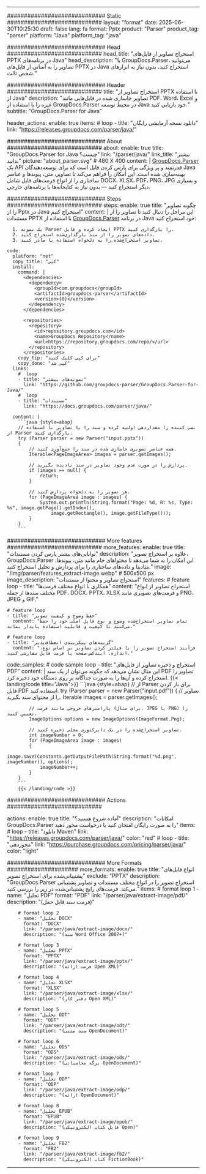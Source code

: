 


---
############################# Static ############################
layout: "format"
date:  2025-06-30T10:25:30
draft: false
lang: fa
format: Pptx
product: "Parser"
product_tag: "parser"
platform: "Java"
platform_tag: "java"

############################# Head ############################
head_title: "استخراج تصاویر از فایل‌های PPTX در برنامه‌های Java"
head_description: "با GroupDocs.Parser، می‌توانید تصاویر را به آسانی از فایل‌های PPTX در Java استخراج کنید، بدون نیاز به ابزارهای شخص ثالث."

############################# Header ############################
title: "استخراج تصاویر از PPTX با استفاده از Java" 
description: "تصاویر جاسازی شده در فایل‌هایی مانند PDF، Word، Excel و غیره را با استفاده از GroupDocs.Parser در محیط توسعه Java خود بازیابی کنید."
subtitle: "GroupDocs.Parser for Java" 

header_actions:
  enable: true
  items:
    #  loop
    - title: "دانلود نسخه آزمایشی رایگان"
      link: "https://releases.groupdocs.com/parser/java/"
      
############################# About ############################
about:
    enable: true
    title: "GroupDocs.Parser for Java چیست؟"
    link: "/parser/java/"
    link_title: "بیشتر بدانید"
    picture: "about_parser.svg" # 480 X 400
    content: |
       [GroupDocs.Parser](/parser/java/) یک API قدرتمند و پر ویژگی برای پارس کردن فایل است که برای توسعه‌دهندگان Java بهینه‌سازی شده است. این امکان را فراهم می‌کند تا تصاویر، متن، پیوندها و عناصر ساختاری را از انواع فرمت‌های فایل شامل DOCX، XLSX، PDF، PNG، JPG و بسیاری دیگر استخراج کنید — بدون نیاز به کتابخانه‌ها یا برنامه‌های خارجی.

############################# Steps ############################
steps:
    enable: true
    title: "چگونه تصاویر را از Pptx در Java استخراج کنیم"
    content: |
      این مراحل را دنبال کنید تا تصاویر را از مستندات PPTX با استفاده از [GroupDocs.Parser](/parser/java/) در برنامه Java خود استخراج کنید:
      
      1. یک نمونه Parser ایجاد کرده و فایل PPTX را بارگذاری کنید.
      2. داده‌های تصویر را از سند بارگذاری‌شده استخراج کنید.
      3. تصاویر استخراج‌شده را به دلخواه استفاده یا صادر کنید.
   
    code:
      platform: "net"
      copy_title: "کپی"
      install:
        command: |
          <dependencies>
            <dependency>
              <groupId>com.groupdocs</groupId>
              <artifactId>groupdocs-parser</artifactId>
              <version>{0}</version>
            </dependency>
          </dependencies>

          <repositories>
            <repository>
              <id>repository.groupdocs.com</id>
              <name>GroupDocs Repository</name>
              <url>https://repository.groupdocs.com/repo/</url>
            </repository>
          </repositories>
        copy_tip: "برای کپی کلیک کنید"
        copy_done: "کپی شد"
      links:
        #  loop
        - title: "نمونه‌های بیشتر"
          link: "https://github.com/groupdocs-parser/GroupDocs.Parser-for-Java/"
        #  loop
        - title: "مستندات"
          link: "https://docs.groupdocs.com/parser/java/"
          
      content: |
        ```java {style=abap}
        // نصب کننده را مقداردهی اولیه کرده و سند را با تصاویر با استفاده از Parser بارگذاری کنید.
        try (Parser parser = new Parser("input.pptx"))
        {
            // همه عناصر تصویری جاسازی شده در سند را جمع‌آوری کنید.
            Iterable<PageImageArea> images = parser.getImages();

            // پردازش را در صورت عدم وجود تصاویر در سند نادیده بگیرید.
            if (images == null) {
                return;
            }

            // هر تصویر را به دلخواه پردازش کنید.
            for (PageImageArea image : images) {
                System.out.println(String.format("Page: %d, R: %s, Type: %s", image.getPage().getIndex(), 
                    image.getRectangle(), image.getFileType()));
            }
        }
        ```            

############################# More features ############################
more_features:
  enable: true
  title: "توانایی‌های بیشتر پارس کردن مستندات"
  description: "علاوه بر استخراج تصویر، GroupDocs.Parser این امکان را به شما می‌دهد تا محتواهای خام مانند متن، پیوندها، متادیتا و داده‌های ساختاری را برای پردازش و تحلیل استخراج کنید."
  image: "/img/parser/features_extract-image.webp" # 500x500 px
  image_description: "استخراج تصاویر و محتوا از مستندات"
  features:
    # feature loop
    - title: "همکاری با انواع مختلف فرمت‌ها"
      content: "استخراج تصاویر از انواع مختلف سندها از جمله PDF، DOCX، PPTX، XLSX و فرمت‌های تصویری مانند PNG، JPEG و GIF."

    # feature loop
    - title: "حفظ وضوح و کیفیت تصویر"
      content: "تمام تصاویر استخراج‌شده وضوح و نوع فایل اصلی خود را حفظ می‌کنند تا کیفیت و قابلیت استفاده پایدار بماند."

    # feature loop
    - title: "گزینه‌های پیکربندی انعطاف‌پذیر"
      content: "فرآیند استخراج تصویر را با فیلتر کردن تصاویر بر اساس نوع، اندازه، ایندکس صفحه یا فرمت فایل سفارشی کنید."
      
  code_samples:
    # code sample loop
    - title: "استخراج و ذخیره تصاویر از فایل‌های PDF"
      content: |
        این مثال نشان می‌دهد که چگونه می‌توان از یک سند PDF تصاویر را استخراج کرده و آن‌ها را به صورت جداگانه بر روی دستگاه خود ذخیره کرد.
        {{< landing/code title="Java">}}
        ```java {style=abap}
        //  از Parser برای باز کردن فایل PDF استفاده کنید.
        try (Parser parser = new Parser("input.pdf"))
        {
            // تصاویر را از محتوای سند بگیرید.
            Iterable<PageImageArea> images = parser.getImages();

            // پارامترهای خروجی مانند فرمت (برای مثال، JPEG یا PNG) را تعیین کنید.
            ImageOptions options = new ImageOptions(ImageFormat.Png);

            // تصاویر استخراج‌شده را در یک دایرکتوری محلی ذخیره کنید.
            int imageNumber = 0;
            for (PageImageArea image : images)
            {
                image.save(Constants.getOutputFilePath(String.format("%d.png", imageNumber)), options);
                imageNumber++;
            }
        }
        ```
        {{< /landing/code >}}


############################# Actions ############################

actions:
  enable: true
  title: "آماده شروع هستید؟"
  description: "امکانات GroupDocs.Parser را به صورت رایگان امتحان کنید یا درخواست مجوز دهید"
  items:
    #  loop
    - title: "دانلود Maven"
      link: "https://releases.groupdocs.com/parser/java/"
      color: "red"
        #  loop
    - title: "مجوزدهی"
      link: "https://purchase.groupdocs.com/pricing/parser/java/"
      color: "light"


############################# More Formats #####################
more_formats:
    enable: true
    title: "انواع فایل‌های پشتیبانی‌شده برای استخراج تصویر"
    exclude: "PPTX"
    description: "GroupDocs.Parser استخراج تصویر را در انواع مختلف مستندات و تصاویر پشتیبانی می‌کند. فرمت‌های رایج پشتیبانی‌شده در زیر را بررسی کنید."
    items: 
        # format loop 1
        - name: "تحلیل PDF"
          format: "PDF"
          link: "/parser/java/extract-image/pdf/"
          description: "(فرمت سند قابل حمل)"
          
        # format loop 2
        - name: "تحلیل DOCX"
          format: "DOCX"
          link: "/parser/java/extract-image/docx/"
          description: "(سند Word Office 2007+)"
          
        # format loop 3
        - name: "تحلیل PPTX"
          format: "PPTX"
          link: "/parser/java/extract-image/pptx/"
          description: "(فرمت ارائه Open XML)"
          
        # format loop 4
        - name: "تحلیل XLSX"
          format: "XLSX"
          link: "/parser/java/extract-image/xlsx/"
          description: "(دفتر کار Open XML)"
          
        # format loop 5
        - name: "تحلیل ODT"
          format: "ODT"
          link: "/parser/java/extract-image/odt/"
          description: "(سند متنی OpenDocument)"
          
        # format loop 6
        - name: "تحلیل ODS"
          format: "ODS"
          link: "/parser/java/extract-image/ods/"
          description: "(برگه محاسباتی OpenDocument)"
          
        # format loop 7
        - name: "تحلیل ODP"
          format: "ODP"
          link: "/parser/java/extract-image/odp/"
          description: "(ارائه OpenDocument)"
          
        # format loop 8
        - name: "تحلیل EPUB"
          format: "EPUB"
          link: "/parser/java/extract-image/epub/"
          description: "(فایل کتاب الکترونیکی Open)"
          
        # format loop 9
        - name: "تحلیل FB2"
          format: "FB2"
          link: "/parser/java/extract-image/fb2/"
          description: "(کتاب الکترونیکی FictionBook)"
         
          

---